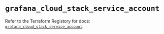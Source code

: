 # `grafana_cloud_stack_service_account`

Refer to the Terraform Registory for docs: [`grafana_cloud_stack_service_account`](https://registry.terraform.io/providers/grafana/grafana/3.16.0/docs/resources/cloud_stack_service_account).
